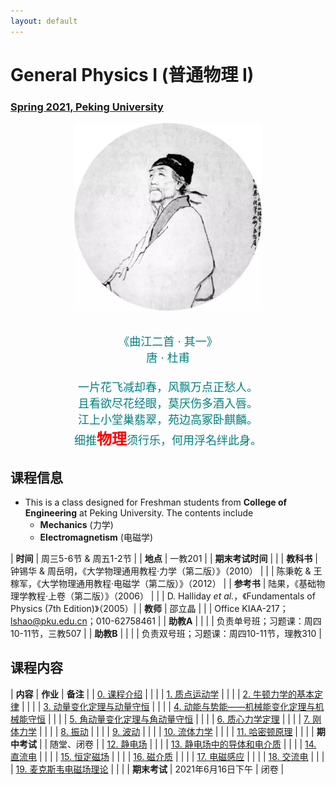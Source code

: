 ```yaml
---
layout: default
---
```


<style>
table {
  font-family: arial, sans-serif;
  border-collapse: collapse;
  width: 100%;
}

td, th {
  border: 1px solid #dddddd;
  text-align: left;
  padding: 8px;
}

tr:nth-child(odd) {
  background-color: #dddddd;
}
</style>

# <b>General Physics I (普通物理 I)</b>

### <u>Spring 2021, Peking University</u>

<div style="display: flex; justify-content: center;">
<img src="../phy20/dufu.jpeg" width="300" height="300">
</div>

<p align="center">
<font color="teal" size="4">
<br> 《曲江二首 · 其一》<br>
唐 · 杜甫 <br>
<br>
一片花飞减却春，风飘万点正愁人。 <br>
且看欲尽花经眼，莫厌伤多酒入唇。 <br>
江上小堂巢翡翠，苑边高冢卧麒麟。 <br>
细推<font color="red" size="5"><b>物理</b></font>须行乐，何用浮名绊此身。 <br>
</font>
</p>

## 课程信息

- This is a class designed for Freshman students from <b>College of Engineering</b> at Peking University. The contents include
  - **Mechanics** (力学)
  - **Electromagnetism** (电磁学)

| **时间** | 周三5-6节 & 周五1-2节 |
| **地点** | 一教201 |
| **期末考试时间** |  |
| **教科书** | 钟锡华 & 周岳明，《大学物理通用教程·力学（第二版）》（2010） |
| | 陈秉乾 & 王稼军，《大学物理通用教程·电磁学（第二版）》（2012） |
| **参考书** | 陆果，《基础物理学教程·上卷（第二版）》（2006） |
| | D. Halliday *et al.*，《Fundamentals of Physics (7th Edition)》（2005）|
| **教师** | 邵立晶 | 
| | Office KIAA-217；lshao@pku.edu.cn；010-62758461 | 
| **助教A** |  |
| | 负责单号班；习题课：周四10-11节，三教507 |
| **助教B** |  |
| | 负责双号班；习题课：周四10-11节，理教310 |

<p></p>

## 课程内容

| **内容** | **作业** | **备注** |
| [0. 课程介绍](https://disk.pku.edu.cn/link/C43F352A4E7B0B3CCB9CEE8840A1E1C8) | | |
| [1. 质点运动学](https://disk.pku.edu.cn/link/C43F352A4E7B0B3CCB9CEE8840A1E1C8) | | |
| [2. 牛顿力学的基本定律](https://disk.pku.edu.cn/link/C43F352A4E7B0B3CCB9CEE8840A1E1C8) | | |
| [3. 动量变化定理与动量守恒](https://disk.pku.edu.cn/link/C43F352A4E7B0B3CCB9CEE8840A1E1C8) | | |
| [4. 动能与势能——机械能变化定理与机械能守恒](https://disk.pku.edu.cn/link/C43F352A4E7B0B3CCB9CEE8840A1E1C8) | | |
| [5. 角动量变化定理与角动量守恒](https://disk.pku.edu.cn/link/C43F352A4E7B0B3CCB9CEE8840A1E1C8) | | |
| [6. 质心力学定理](https://disk.pku.edu.cn/link/C43F352A4E7B0B3CCB9CEE8840A1E1C8) | | |
| [7. 刚体力学](https://disk.pku.edu.cn/link/C43F352A4E7B0B3CCB9CEE8840A1E1C8) | | |
| [8. 振动](https://disk.pku.edu.cn/link/C43F352A4E7B0B3CCB9CEE8840A1E1C8) | | |
| [9. 波动](https://disk.pku.edu.cn/link/C43F352A4E7B0B3CCB9CEE8840A1E1C8) | | |
| [10. 流体力学](https://disk.pku.edu.cn/link/C43F352A4E7B0B3CCB9CEE8840A1E1C8) | | |
| [11. 哈密顿原理](https://disk.pku.edu.cn/link/C43F352A4E7B0B3CCB9CEE8840A1E1C8) | | |
| **期中考试** | | 随堂、闭卷 |
| [12. 静电场](https://disk.pku.edu.cn/link/C43F352A4E7B0B3CCB9CEE8840A1E1C8) | | |
| [13. 静电场中的导体和电介质](https://disk.pku.edu.cn/link/C43F352A4E7B0B3CCB9CEE8840A1E1C8) | | |
| [14. 直流电](https://disk.pku.edu.cn/link/C43F352A4E7B0B3CCB9CEE8840A1E1C8) | | |
| [15. 恒定磁场](https://disk.pku.edu.cn/link/C43F352A4E7B0B3CCB9CEE8840A1E1C8) | | |
| [16. 磁介质](https://disk.pku.edu.cn/link/C43F352A4E7B0B3CCB9CEE8840A1E1C8) | | |
| [17. 电磁感应](https://disk.pku.edu.cn/link/C43F352A4E7B0B3CCB9CEE8840A1E1C8) | | |
| [18. 交流电](https://disk.pku.edu.cn/link/C43F352A4E7B0B3CCB9CEE8840A1E1C8) | | |
| [19. 麦克斯韦电磁场理论](https://disk.pku.edu.cn/link/C43F352A4E7B0B3CCB9CEE8840A1E1C8) | | |
| **期末考试** | 2021年6月16日下午 | 闭卷 |




<script type="text/x-mathjax-config">
  MathJax.Hub.Config({
    tex2jax: {
      inlineMath: [ ['$','$'] ],
      processEscapes: true
    }
  });
</script>
<script type="text/javascript" src="https://cdn.mathjax.org/mathjax/latest/MathJax.js?config=TeX-AMS-MML_HTMLorMML">
</script>

